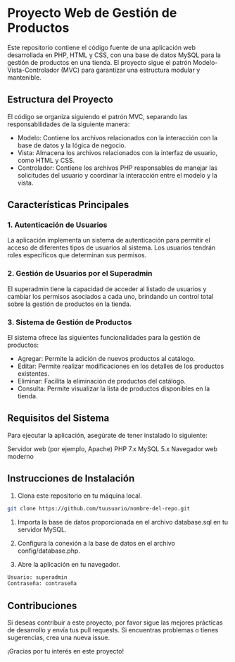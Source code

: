 # Proyecto Web de Gestión de Productos
Este repositorio contiene el código fuente de una aplicación web desarrollada en PHP, HTML y CSS, con una base de datos MySQL para la gestión de productos en una tienda. El proyecto sigue el patrón Modelo-Vista-Controlador (MVC) para garantizar una estructura modular y mantenible.

## Estructura del Proyecto
El código se organiza siguiendo el patrón MVC, separando las responsabilidades de la siguiente manera:

- Modelo: Contiene los archivos relacionados con la interacción con la base de datos y la lógica de negocio.
- Vista: Almacena los archivos relacionados con la interfaz de usuario, como HTML y CSS.
- Controlador: Contiene los archivos PHP responsables de manejar las solicitudes del usuario y coordinar la interacción entre el modelo y la vista.
## Características Principales
### 1. Autenticación de Usuarios
La aplicación implementa un sistema de autenticación para permitir el acceso de diferentes tipos de usuarios al sistema. Los usuarios tendrán roles específicos que determinan sus permisos.

### 2. Gestión de Usuarios por el Superadmin
El superadmin tiene la capacidad de acceder al listado de usuarios y cambiar los permisos asociados a cada uno, brindando un control total sobre la gestión de productos en la tienda.

### 3. Sistema de Gestión de Productos
El sistema ofrece las siguientes funcionalidades para la gestión de productos:

- Agregar: Permite la adición de nuevos productos al catálogo.
- Editar: Permite realizar modificaciones en los detalles de los productos existentes.
- Eliminar: Facilita la eliminación de productos del catálogo.
- Consulta: Permite visualizar la lista de productos disponibles en la tienda.
## Requisitos del Sistema
Para ejecutar la aplicación, asegúrate de tener instalado lo siguiente:

Servidor web (por ejemplo, Apache)
PHP 7.x
MySQL 5.x
Navegador web moderno
## Instrucciones de Instalación
1. Clona este repositorio en tu máquina local.

```bash 
git clone https://github.com/tuusuario/nombre-del-repo.git
```

1. Importa la base de datos proporcionada en el archivo database.sql en tu servidor MySQL.

1. Configura la conexión a la base de datos en el archivo config/database.php.

1. Abre la aplicación en tu navegador.

```bash 
Usuario: superadmin
Contraseña: contraseña
```
## Contribuciones
Si deseas contribuir a este proyecto, por favor sigue las mejores prácticas de desarrollo y envía tus pull requests. Si encuentras problemas o tienes sugerencias, crea una nueva issue.

¡Gracias por tu interés en este proyecto!
